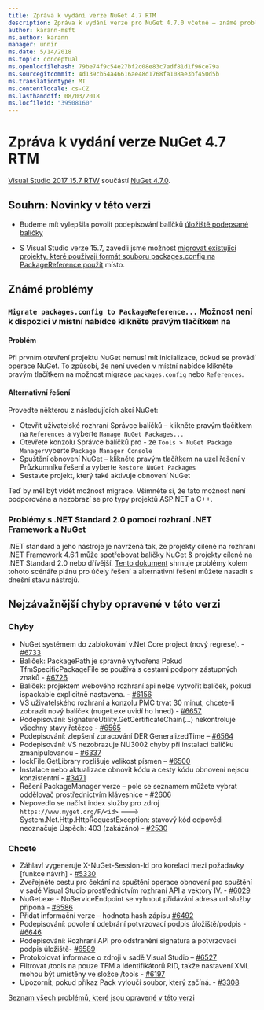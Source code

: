 ```yaml
---
title: Zpráva k vydání verze NuGet 4.7 RTM
description: Zpráva k vydání verze pro NuGet 4.7.0 včetně – známé problémy, opravy chyb, nové funkce a chcete.
author: karann-msft
ms.author: karann
manager: unnir
ms.date: 5/14/2018
ms.topic: conceptual
ms.openlocfilehash: 79be74f9c54e27bf2c08e83c7adf81d1f96ce79a
ms.sourcegitcommit: 4d139cb54a46616ae48d1768fa108ae3bf450d5b
ms.translationtype: MT
ms.contentlocale: cs-CZ
ms.lasthandoff: 08/03/2018
ms.locfileid: "39508160"
---
```

# <a name="nuget-47-rtm-release-notes"></a>Zpráva k vydání verze NuGet 4.7 RTM

[Visual Studio 2017 15.7 RTW](https://www.visualstudio.com/news/releasenotes/vs2017-relnotes) součástí [NuGet 4.7.0](https://dist.nuget.org/win-x86-commandline/v4.7.0/nuget.exe).

## <a name="summary-whats-new-in-this-release"></a>Souhrn: Novinky v této verzi

* Budeme mít vylepšila povolit podepisování balíčků [úložiště podepsané balíčky](https://github.com/NuGet/Home/wiki/Repository-Signatures)

* S Visual Studio verze 15.7, zavedli jsme možnost [migrovat existující projekty, které používají formát souboru packages.config na PackageReference použít](https://docs.microsoft.com/en-us/nuget/reference/migrate-packages-config-to-package-reference) místo.

## <a name="known-issues"></a>Známé problémy

### <a name="the-migrate-packagesconfig-to-packagereference-option-is-not-available-in-the-right-click-context-menu"></a>`Migrate packages.config to PackageReference...` Možnost není k dispozici v místní nabídce klikněte pravým tlačítkem na

#### <a name="issue"></a>Problém

Při prvním otevření projektu NuGet nemusí mít inicializace, dokud se provádí operace NuGet. To způsobí, že není uveden v místní nabídce klikněte pravým tlačítkem na možnost migrace `packages.config` nebo `References`.

#### <a name="workaround"></a>Alternativní řešení

Proveďte některou z následujících akcí NuGet:
* Otevřít uživatelské rozhraní Správce balíčků – klikněte pravým tlačítkem na `References` a vyberte `Manage NuGet Packages...`
* Otevřete konzolu Správce balíčků pro - ze `Tools > NuGet Package Manager`vyberte `Package Manager Console`
* Spuštění obnovení NuGet – klikněte pravým tlačítkem na uzel řešení v Průzkumníku řešení a vyberte `Restore NuGet Packages`
* Sestavte projekt, který také aktivuje obnovení NuGet

Teď by měl být vidět možnost migrace. Všimněte si, že tato možnost není podporována a nezobrazí se pro typy projektů ASP.NET a C++.

### <a name="issues-with-net-standard-20-with-net-framework--nuget"></a>Problémy s .NET Standard 2.0 pomocí rozhraní .NET Framework a NuGet

.NET standard a jeho nástroje je navržená tak, že projekty cílené na rozhraní .NET Framework 4.6.1 může spotřebovat balíčky NuGet & projekty cílené na .NET Standard 2.0 nebo dřívější. [Tento dokument](https://github.com/dotnet/standard/issues/481) shrnuje problémy kolem tohoto scénáře plánu pro účely řešení a alternativní řešení můžete nasadit s dnešní stavu nástrojů.

## <a name="top-issues-fixed-in-this-release"></a>Nejzávažnější chyby opravené v této verzi

### <a name="bugs"></a>Chyby

* NuGet systémem do zablokování v.Net Core project (nový regrese). - [#6733](https://github.com/NuGet/Home/issues/6733)
* Balíček: PackagePath je správně vytvořena Pokud TfmSpecificPackageFile se používá s cestami podpory zástupných znaků - [#6726](https://github.com/NuGet/Home/issues/6726)
* Balíček: projektem webového rozhraní api nelze vytvořit balíček, pokud ispackable explicitně nastavena. - [#6156](https://github.com/NuGet/Home/issues/6156)
* VS uživatelského rozhraní a konzolu PMC trvat 30 minut, chcete-li zobrazit nový balíček (nuget.exe uvidí ho hned) - [#6657](https://github.com/NuGet/Home/issues/6657)
* Podepisování: SignatureUtility.GetCertificateChain(...) nekontroluje všechny stavy řetězce - [#6565](https://github.com/NuGet/Home/issues/6565)
* Podepisování: zlepšení zpracování DER GeneralizedTime – [#6564](https://github.com/NuGet/Home/issues/6564)
* Podepisování: VS nezobrazuje NU3002 chyby při instalaci balíčku zmanipulovanou - [#6337](https://github.com/NuGet/Home/issues/6337)
* lockFile.GetLibrary rozlišuje velikost písmen – [#6500](https://github.com/NuGet/Home/issues/6500)
* Instalace nebo aktualizace obnovit kódu a cesty kódu obnovení nejsou konzistentní - [#3471](https://github.com/NuGet/Home/issues/3471)
* Řešení PackageManager verze – pole se seznamem můžete vybrat oddělovač prostřednictvím klávesnice - [#2606](https://github.com/NuGet/Home/issues/2606)
* Nepovedlo se načíst index služby pro zdroj `https://www.myget.org/F/<id>` ---> System.Net.Http.HttpRequestException: stavový kód odpovědi neoznačuje Úspěch: 403 (zakázáno) - [#2530](https://github.com/NuGet/Home/issues/2530)

### <a name="dcrs"></a>Chcete

* Záhlaví vygeneruje X-NuGet-Session-Id pro korelaci mezi požadavky [funkce návrh] - [#5330](https://github.com/NuGet/Home/issues/5330)
* Zveřejněte cestu pro čekání na spuštění operace obnovení pro spuštění v sadě Visual Studio prostřednictvím rozhraní API a vektory IV. - [#6029](https://github.com/NuGet/Home/issues/6029)
* NuGet.exe - NoServiceEndpoint se vyhnout přidávání adresa url služby přípona - [#6586](https://github.com/NuGet/Home/issues/6586)
* Přidat informační verze – hodnota hash zápisu [#6492](https://github.com/NuGet/Home/issues/6492)
* Podepisování: povolení odebrání potvrzovací podpis úložiště/podpis - [#6646](https://github.com/NuGet/Home/issues/6646)
* Podepisování: Rozhraní API pro odstranění signatura a potvrzovací podpis úložiště- [#6589](https://github.com/NuGet/Home/issues/6589)
* Protokolovat informace o zdroji v sadě Visual Studio – [#6527](https://github.com/NuGet/Home/issues/6527)
* Filtrovat /tools na pouze TFM a identifikátorů RID, takže nastavení XML mohou být umístěny ve složce /tools - [#6197](https://github.com/NuGet/Home/issues/6197)
* Upozornit, pokud příkaz Pack vyloučí soubor, který začíná.  - [#3308](https://github.com/NuGet/Home/issues/3308)

[Seznam všech problémů, které jsou opravené v této verzi](https://github.com/NuGet/Home/issues?q=is%3Aissue+is%3Aclosed+milestone%3A%224.7")
